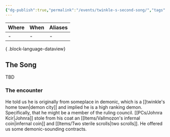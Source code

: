 ```yaml
---
{"dg-publish":true,"permalink":"/events/twinkle-s-second-song/","tags":["event"],"dgShowBacklinks":true,"dgShowLocalGraph":true,"noteIcon":"event","created":"2024-01-06T12:51:31.026+01:00","updated":"2024-01-18T10:46:30.157+01:00"}
---
```


| Where | When | Aliases |
| ----- | ---- | ------- |
| \-    | \-   | \-      |

{ .block-language-dataview}
## The Song
TBD

### The encounter 
He told us he is originally from someplace in demonic, which is a [[twinkle's home town\|demon city]] and implied he is a high ranking demon. Specifically, that he might be a member of the ruling council.
[[PCs/Johnra Kcir\|Johnra]] stole from his coat an [[Items/Vallmozon's infernal coin\|infernal coin]] and [[Items/Two sterile scrolls\|two scrolls]].
He offered us some demonic-sounding contracts.